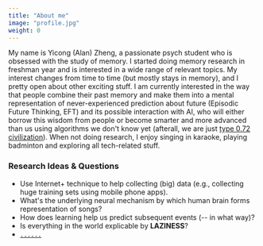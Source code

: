 ```yaml
---
title: "About me"
image: "profile.jpg"
weight: 0
---
```


My name is Yicong (Alan) Zheng, a passionate psych student who is obsessed with the study of memory. I started doing memory research in freshman year and is interested in a wide range of relevant topics. My interest changes from time to time (but mostly stays in memory), and I pretty open about other exciting stuff. I am currently interested in the way that people combine their past memory and make them into a mental representation of never-experienced prediction about future (Episodic Future Thinking, EFT) and its possible interaction with AI, who will either borrow this wisdom from people or become smarter and more advanced than us using algorithms we don't know yet (afterall, we are just [type 0.72 civilization](https://en.wikipedia.org/wiki/Kardashev_scale)). When not doing research, I enjoy singing in karaoke, playing badminton and exploring all tech-related stuff.


### Research Ideas & Questions

* Use Internet+ technique to help collecting (big) data (e.g., collecting huge training sets using mobile phone apps).
* What's the underlying neural mechanism by which human brain forms representation of songs?
* How does learning help us predict subsequent events (-- in what way)?
* Is everything in the world explicable by __LAZINESS__?
* [`......`](https://zycyc.github.io/blog/research_ideas/)
